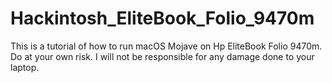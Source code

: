 # Hackintosh_EliteBook_Folio_9470m
This is a tutorial of how to run macOS Mojave on Hp EliteBook Folio 9470m. Do at your own risk. I will not be responsible for any damage done to your laptop. 
